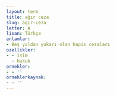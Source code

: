 ```yaml
---
layout: term
title: ağır ceza
slug: agir-ceza
letter: A
lisan: Türkçe
anlamlar:
- Beş yıldan yukarı olan hapis cezaları
ozellikler:
- - isim
  - hukuk
ornekler:
- - ''
orneklerkaynak:
- - ''
---
```

